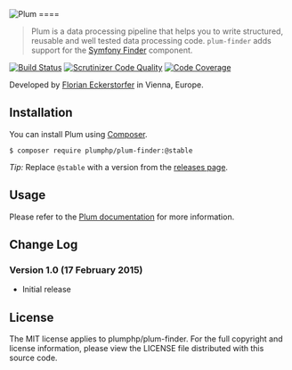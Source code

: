 <img src="https://florian.ec/img/plum/logo.png" alt="Plum">
====

> Plum is a data processing pipeline that helps you to write structured, reusable and well tested data processing code.
> `plum-finder` adds support for the [Symfony Finder](http://symfony.com/doc/current/components/finder.html) component.

[![Build Status](https://img.shields.io/travis/plumphp/plum-finder.svg?style=flat)](https://travis-ci.org/plumphp/plum-finder)
[![Scrutinizer Code Quality](https://img.shields.io/scrutinizer/g/plumphp/plum-finder.svg?style=flat)](https://scrutinizer-ci.com/g/plumphp/plum-finder/?branch=master)
[![Code Coverage](https://img.shields.io/scrutinizer/coverage/g/plumphp/plum-finder.svg?style=flat)](https://scrutinizer-ci.com/g/plumphp/plum-finder/?branch=master)

Developed by [Florian Eckerstorfer](https://florian.ec) in Vienna, Europe.

Installation
------------

You can install Plum using [Composer](http://getcomposer.org).

```shell
$ composer require plumphp/plum-finder:@stable
```

*Tip:* Replace `@stable` with a version from the [releases page](https://github.com/plumphp/plum-finder/releases).


Usage
-----

Please refer to the [Plum documentation](https://github.com/plumphp/plum/blob/master/docs/index.md) for more
information.


Change Log
----------

### Version 1.0 (17 February 2015)

- Initial release


License
-------

The MIT license applies to plumphp/plum-finder. For the full copyright and license information,
please view the LICENSE file distributed with this source code.
